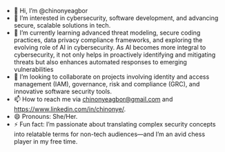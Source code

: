 - 👋 Hi, I’m @chinonyeagbor
- 👀 I’m interested in cybersecurity, software development, and advancing secure, scalable solutions in tech.
- 🌱 I’m currently learning advanced threat modeling, secure coding practices, data privacy compliance frameworks, and exploring the evolving role of AI in cybersecurity. As AI becomes more integral to cybersecurity, it not only helps in proactively identifying and mitigating threats but also enhances automated responses to emerging vulnerabilities
- 💞️ I’m looking to collaborate on projects involving identity and access management (IAM), governance, risk and compliance (GRC), and innovative software security tools.
- 📫 How to reach me via chinonyeagbor@gmail.com and https://www.linkedin.com/in/chinonye/.
- 😄 Pronouns: She/Her.
- ⚡ Fun fact: I’m passionate about translating complex security concepts into relatable terms for non-tech audiences—and I’m an avid chess player in my free time.


